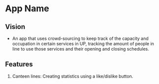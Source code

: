 # App Name

## Vision
- An app that uses crowd-sourcing to keep track of the capacity and occupation in certain services in UP, tracking the amount of people in line to use those services and their opening and closing schedules.

## Features
1. Canteen lines: Creating statistics using a like/dislike button.
